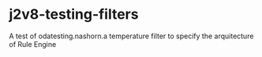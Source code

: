 # j2v8-testing-filters
A test of odatesting.nashorn.a temperature filter to specify the arquitecture of Rule Engine
